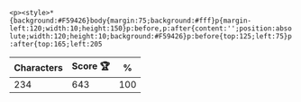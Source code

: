 `<p><style>*{background:#F59426}body{margin:75;background:#fff}p{margin-left:120;width:10;height:150}p:before,p:after{content:'';position:absolute;width:120;height:10;background:#F59426}p:before{top:125;left:75}p:after{top:165;left:205`

| Characters | Score 🏆 | %   |
| ---------- | -------- | --- |
| 234        | 643      | 100 |
